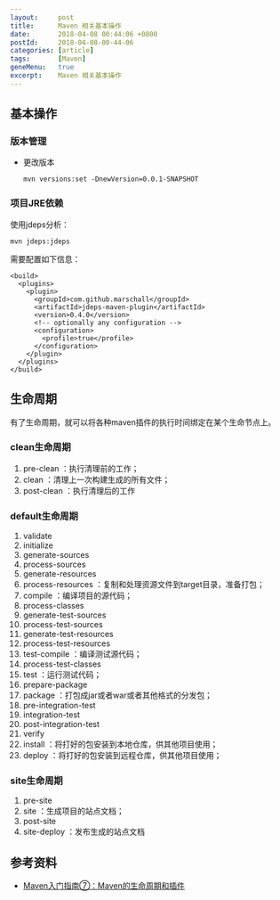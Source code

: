 ```yaml
---
layout:     post
title:      Maven 相关基本操作
date:       2018-04-08 00:44:06 +0800
postId:     2018-04-08-00-44-06
categories: [article]
tags:       [Maven]
geneMenu:   true
excerpt:    Maven 相关基本操作
---
```


## 基本操作

### 版本管理

* 更改版本
  ```
  mvn versions:set -DnewVersion=0.0.1-SNAPSHOT
  ```
### 项目JRE依赖
使用jdeps分析：
```
mvn jdeps:jdeps
```

需要配置如下信息：
```
<build>
  <plugins>
    <plugin>
      <groupId>com.github.marschall</groupId>
      <artifactId>jdeps-maven-plugin</artifactId>
      <version>0.4.0</version>
      <!-- optionally any configuration -->
      <configuration>
        <profile>true</profile>
      </configuration>
    </plugin>
  </plugins>
</build>
```

## 生命周期

有了生命周期，就可以将各种maven插件的执行时间绑定在某个生命节点上。

### clean生命周期

1. pre-clean    ：执行清理前的工作；
2. clean    ：清理上一次构建生成的所有文件；
3. post-clean    ：执行清理后的工作

### default生命周期

1. validate
2. initialize
3. generate-sources
4. process-sources
5. generate-resources
6. process-resources    ：复制和处理资源文件到target目录，准备打包；
7. compile    ：编译项目的源代码；
8. process-classes
9. generate-test-sources
10. process-test-sources
11. generate-test-resources
12. process-test-resources
13. test-compile    ：编译测试源代码；
14. process-test-classes
15. test    ：运行测试代码；
16. prepare-package
17. package    ：打包成jar或者war或者其他格式的分发包；
18. pre-integration-test
19. integration-test
20. post-integration-test
21. verify
22. install    ：将打好的包安装到本地仓库，供其他项目使用；
23. deploy    ：将打好的包安装到远程仓库，供其他项目使用；

### site生命周期

1. pre-site
2. site    ：生成项目的站点文档；
3. post-site
4. site-deploy    ：发布生成的站点文档

## 参考资料

* [Maven入门指南⑦：Maven的生命周期和插件](https://www.cnblogs.com/luotaoyeah/p/3819001.html)

